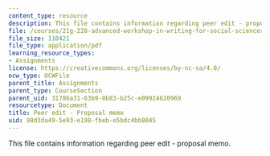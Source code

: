 ```yaml
---
content_type: resource
description: This file contains information regarding peer edit - proposal memo.
file: /courses/21g-228-advanced-workshop-in-writing-for-social-sciences-and-architecture-els-spring-2007/98d3da495e93e198fbebe5bdc4bb8045_MIT21G.228S07_proposalEdit.pdf
file_size: 110421
file_type: application/pdf
learning_resource_types:
- Assignments
license: https://creativecommons.org/licenses/by-nc-sa/4.0/
ocw_type: OCWFile
parent_title: Assignments
parent_type: CourseSection
parent_uid: 31786a31-63b9-8b83-b25c-e09924620969
resourcetype: Document
title: Peer edit - Proposal memo
uid: 98d3da49-5e93-e198-fbeb-e5bdc4bb8045
---
```

This file contains information regarding peer edit - proposal memo.